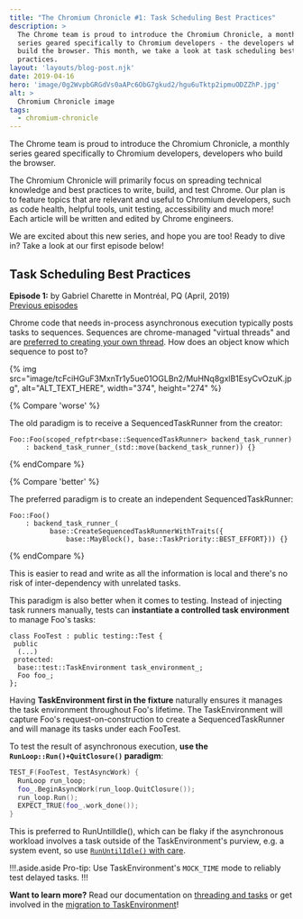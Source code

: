 ```yaml
---
title: "The Chromium Chronicle #1: Task Scheduling Best Practices"
description: >
  The Chrome team is proud to introduce the Chromium Chronicle, a monthly
  series geared specifically to Chromium developers - the developers who
  build the browser. This month, we take a look at task scheduling best
  practices.
layout: 'layouts/blog-post.njk'
date: 2019-04-16
hero: 'image/0g2WvpbGRGdVs0aAPc6ObG7gkud2/hgu6uTktp2ipmuODZZhP.jpg'
alt: >
  Chromium Chronicle image
tags:
  - chromium-chronicle
---
```



The Chrome team is proud to introduce the Chromium Chronicle, a monthly
series geared specifically to Chromium developers, developers who build the
browser.

The Chromium Chronicle will primarily focus on spreading technical knowledge
and best practices to write, build, and test Chrome. Our plan is to feature
topics that are relevant and useful to Chromium developers, such as code
health, helpful tools, unit testing, accessibility and much more! Each article
will be written and edited by Chrome engineers.

We are excited about this new series, and hope you are too! Ready to dive in?
Take a look at our first episode below!

## Task Scheduling Best Practices

**Episode 1:** by Gabriel Charette in Montréal, PQ (April, 2019)<br>
[Previous episodes](/tags/chromium-chronicle/)

Chrome code that needs in-process asynchronous execution typically posts tasks
to sequences. Sequences are chrome-managed "virtual threads" and are
[preferred to creating your own thread][prefer-sequences]. How does an object
know which sequence to post to?


{% img src="image/tcFciHGuF3MxnTr1y5ue01OGLBn2/MuHNq8gxlB1EsyCvOzuK.jpg", alt="ALT_TEXT_HERE", width="374", height="274" %}

{% Compare 'worse' %}

The old paradigm is to receive a SequencedTaskRunner from the creator:

```cpp/0
Foo::Foo(scoped_refptr<base::SequencedTaskRunner> backend_task_runner)
    : backend_task_runner_(std::move(backend_task_runner)) {}
```

{% endCompare %}

{% Compare 'better' %}

The preferred paradigm is to create an independent SequencedTaskRunner:

```cpp/2-3
Foo::Foo()
    : backend_task_runner_(
          base::CreateSequencedTaskRunnerWithTraits({
              base::MayBlock(), base::TaskPriority::BEST_EFFORT})) {}
```

{% endCompare %}

This is easier to read and write as all the information is local and there's
no risk of inter-dependency with unrelated tasks.

This paradigm is also better when it comes to testing. Instead of injecting
task runners manually, tests can **instantiate a controlled task environment**
to manage Foo's tasks:

```cpp/4
class FooTest : public testing::Test {
 public
  (...)
 protected:
  base::test::TaskEnvironment task_environment_;
  Foo foo_;
};
```

Having **TaskEnvironment first in the fixture** naturally ensures it
manages the task environment throughout Foo's lifetime. The TaskEnvironment
will capture Foo's request-on-construction to create a SequencedTaskRunner and
will manage its tasks under each FooTest.

To test the result of asynchronous execution, **use the
`RunLoop::Run()+QuitClosure()` paradigm**:

```cpp
TEST_F(FooTest, TestAsyncWork) {
  RunLoop run_loop;
  foo_.BeginAsyncWork(run_loop.QuitClosure());
  run_loop.Run();
  EXPECT_TRUE(foo_.work_done());
}
```

This is preferred to RunUntilIdle(), which can be flaky if the asynchronous
workload involves a task outside of the TaskEnvironment's purview,
e.g. a system event, so use [`RunUntilIdle()` with care][run-until-idle-w-care].

!!!.aside.aside
Pro-tip: Use TaskEnvironment's `MOCK_TIME` mode to reliably test delayed
tasks.
!!!

**Want to learn more?** Read our documentation on [threading and tasks][threading-and-tasks]
or get involved in the [migration to TaskEnvironment][task-env]!

[prefer-sequences]: https://chromium.googlesource.com/chromium/src/+/lkgr/docs/threading_and_tasks.md#Prefer-Sequences-to-Threads
[threading-and-tasks]: https://chromium.googlesource.com/chromium/src/+/master/docs/threading_and_tasks.md
[task-env]: https://docs.google.com/document/d/1QabRo8c7D9LsYY3cEcaPQbOCLo8Tu-6VLykYXyl3Pkk/edit
[run-until-idle-w-care]: https://cs.chromium.org/chromium/src/base/test/task_environment.h?type=cs&q="void+RunUntilIdle()"+WARNING+case:yes&sq=package:chromium&g=0
